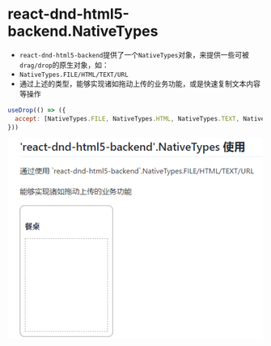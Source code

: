 # react-dnd-html5-backend.NativeTypes

* `react-dnd-html5-backend`提供了一个`NativeTypes`对象，来提供一些可被`drag/drop`的原生对象，如：
* `NativeTypes.FILE/HTML/TEXT/URL`
* 通过上述的类型，能够实现诸如拖动上传的业务功能，或是快速复制文本内容等操作


```js
useDrop(() => ({
  accept: [NativeTypes.FILE, NativeTypes.HTML, NativeTypes.TEXT, NativeTypes.URL],
}))
```

![img](../assets/dnd-2.gif)
